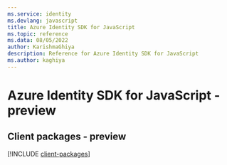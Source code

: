 ```yaml
---
ms.service: identity
ms.devlang: javascript
title: Azure Identity SDK for JavaScript
ms.topic: reference
ms.data: 08/05/2022
author: KarishmaGhiya
description: Reference for Azure Identity SDK for JavaScript
ms.author: kaghiya
---
```

# Azure Identity SDK for JavaScript - preview

## Client packages - preview
[!INCLUDE [client-packages](identity-client-index.md)]